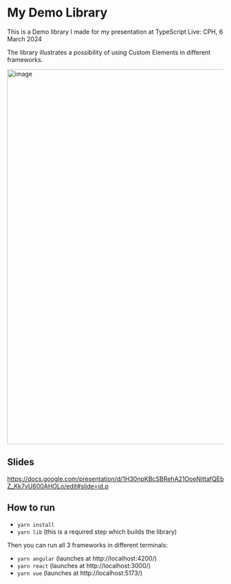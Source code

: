 
# My Demo Library
This is a Demo library I made for my presentation at TypeScript Live: CPH, 6 March 2024

The library illustrates a possibility of using Custom Elements in different frameworks.

<img width="872" alt="image" src="https://github.com/PowerRabbit/my-demo-library/assets/7870125/f2712748-4f5d-405e-9bf4-330d1d13b50f">

## Slides 
https://docs.google.com/presentation/d/1H30npKBcSBRehA21OoeNittafQEbZ_Kk7vU600AHOLo/edit#slide=id.p

## How to run
- `yarn install`
- `yarn lib` (this is a required step which builds the library)

Then you can run all 3 frameworks in different terminals:
- `yarn angular` (launches at http://localhost:4200/)
- `yarn react` (launches at http://localhost:3000/)
- `yarn vue` (launches at http://localhost:5173/)
